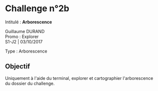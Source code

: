 # Challenge n°2b
Intitulé : **Arborescence**  

Guillaume DURAND  
Promo : Explorer  
S1-J2 | 03/10/2017

Type : Arborescence

## Objectif
Uniquement à l'aide du terminal, explorer et cartographier l'arborescence du dossier du challenge.